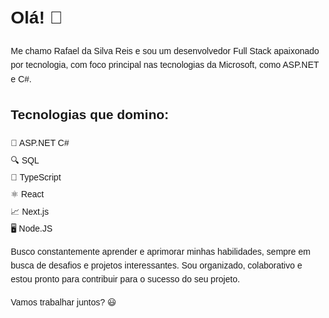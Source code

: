 <!DOCTYPE html>
<html lang="pt-br">
<head>
  <meta charset="UTF-8">
  <meta name="viewport" content="width=device-width, initial-scale=1.0">
  <title>Rafael da Silva Reis - Desenvolvedor Full Stack</title>
  <style>
    body {
      font-family: 'Arial', sans-serif;
      line-height: 1.6;
      margin: 20px;
    }
    h1 {
      font-size: 2em;
    }
    h2 {
      font-size: 1.5em;
    }
    ul {
      list-style: none;
      padding: 0;
    }
    li {
      margin-bottom: 5px;
    }
  </style>
</head>
<body>
  <h1>Olá! 👋</h1>
  <p>Me chamo Rafael da Silva Reis e sou um desenvolvedor Full Stack apaixonado por tecnologia, com foco principal nas tecnologias da Microsoft, como ASP.NET e C#.</p>
  <h2>Tecnologias que domino:</h2>
  <ul>
    <li>🎯 ASP.NET C#</li>
    <li>🔍 SQL</li>
    <li>🚀 TypeScript</li>
    <li>⚛️ React</li>
    <li>📈 Next.js</li>
    <li>🖥️ Node.JS</li>
  </ul>
  <p>Busco constantemente aprender e aprimorar minhas habilidades, sempre em busca de desafios e projetos interessantes. Sou organizado, colaborativo e estou pronto para contribuir para o sucesso do seu projeto.</p>
  <p>Vamos trabalhar juntos? 😃</p>
</body>
</html>
